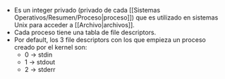 - Es un integer privado (privado de cada [[Sistemas Operativos/Resumen/Proceso|proceso]]) que es utilizado en sistemas Unix para acceder a [[Archivo|archivos]].
- Cada proceso tiene una tabla de file descriptors.
- Por default, los 3 file descriptors con los que empieza un proceso creado por el kernel son:
	- 0 $\to$ stdin
	- 1 $\to$ stdout
	- 2 $\to$ stderr
